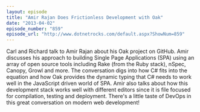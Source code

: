 ```yaml
---
layout: episode
title: "Amir Rajan Does Frictionless Development with Oak"
date: "2013-04-02"
episode_number: "859"
episode_url: "http://www.dotnetrocks.com/default.aspx?ShowNum=859"
---
```


Carl and Richard talk to Amir Rajan about his Oak project on GitHub. Amir discusses his approach to building Single Page Applications (SPA) using an array of open source tools including Rake (from the Ruby stack), nSpec, Canopy, Growl and more. The conversation digs into how C# fits into the equation and how Oak provides the dynamic typing that C# needs to work well in the JavaScript driven world of SPA. Amir also talks about how this development stack works well with different editors since it is file focused for compilation, testing and deployment. There's a little taste of DevOps in this great conversation on modern web development!
